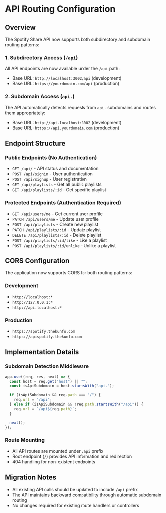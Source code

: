 # API Routing Configuration

## Overview

The Spotify Share API now supports both subdirectory and subdomain routing patterns:

### 1. Subdirectory Access (`/api`)

All API endpoints are now available under the `/api` path:

- Base URL: `http://localhost:3002/api` (development)
- Base URL: `https://yourdomain.com/api` (production)

### 2. Subdomain Access (`api.`)

The API automatically detects requests from `api.` subdomains and routes them appropriately:

- Base URL: `http://api.localhost:3002` (development)
- Base URL: `https://api.yourdomain.com` (production)

## Endpoint Structure

### Public Endpoints (No Authentication)

- `GET /api/` - API status and documentation
- `POST /api/signin` - User authentication
- `POST /api/signup` - User registration
- `GET /api/playlists` - Get all public playlists
- `GET /api/playlists/:id` - Get specific playlist

### Protected Endpoints (Authentication Required)

- `GET /api/users/me` - Get current user profile
- `PATCH /api/users/me` - Update user profile
- `POST /api/playlists` - Create new playlist
- `PATCH /api/playlists/:id` - Update playlist
- `DELETE /api/playlists/:id` - Delete playlist
- `POST /api/playlists/:id/like` - Like a playlist
- `POST /api/playlists/:id/unlike` - Unlike a playlist

## CORS Configuration

The application now supports CORS for both routing patterns:

### Development

- `http://localhost:*`
- `http://127.0.0.1:*`
- `http://api.localhost:*`

### Production

- `https://spotify.thekunfo.com`
- `https://apispotify.thekunfo.com`

## Implementation Details

### Subdomain Detection Middleware

```javascript
app.use((req, res, next) => {
  const host = req.get("host") || "";
  const isApiSubdomain = host.startsWith("api.");

  if (isApiSubdomain && req.path === "/") {
    req.url = "/api";
  } else if (isApiSubdomain && !req.path.startsWith("/api")) {
    req.url = `/api${req.path}`;
  }

  next();
});
```

### Route Mounting

- All API routes are mounted under `/api` prefix
- Root endpoint (`/`) provides API information and redirection
- 404 handling for non-existent endpoints

## Migration Notes

- All existing API calls should be updated to include `/api` prefix
- The API maintains backward compatibility through automatic subdomain routing
- No changes required for existing route handlers or controllers
